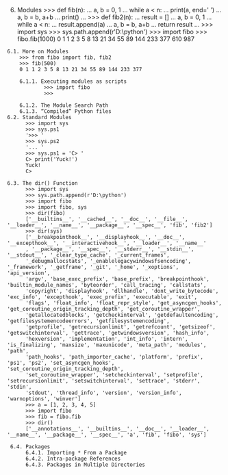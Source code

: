   6. Modules
    >>> def fib(n):
    ...     a, b = 0, 1
    ...     while a < n:
    ...             print(a, end=' ')
    ...             a, b = b, a+b
    ...     print()
    ...
    >>> def fib2(n):
    ...     result = []
    ...     a, b = 0, 1
    ...     while a < n:
    ...             result.append(a)
    ...             a, b = b, a+b
    ...     return result
    ...
    >>> import sys
    >>> sys.path.append(r'D:\python')
    >>> import fibo
    >>> fibo.fib(1000)
    0 1 1 2 3 5 8 13 21 34 55 89 144 233 377 610 987
    
    6.1. More on Modules
        >>> from fibo import fib, fib2
        >>> fib(500)
        0 1 1 2 3 5 8 13 21 34 55 89 144 233 377
        
        6.1.1. Executing modules as scripts
                >>> import fibo
                >>>

        6.1.2. The Module Search Path
        6.1.3. “Compiled” Python files
    6.2. Standard Modules
          >>> import sys
          >>> sys.ps1
          '>>> '
          >>> sys.ps2
          '... '
          >>> sys.ps1 = 'C> '
          C> print('Yuck!')
          Yuck!
          C>
          
    6.3. The dir() Function
          >>> import sys
          >>> sys.path.append(r'D:\python')
          >>> import fibo
          >>> import fibo, sys
          >>> dir(fibo)
          ['__builtins__', '__cached__', '__doc__', '__file__', '__loader__', '__name__', '__package__', '__spec__', 'fib', 'fib2']
          >>> dir(sys)
          ['__breakpointhook__', '__displayhook__', '__doc__', '__excepthook__', '__interactivehook__', '__loader__', '__name__'
          , '__package__', '__spec__', '__stderr__', '__stdin__', '__stdout__', '_clear_type_cache', '_current_frames', 
          '_debugmallocstats', '_enablelegacywindowsfsencoding', '_framework', '_getframe', '_git', '_home', '_xoptions', 'api_version',
          'argv', 'base_exec_prefix', 'base_prefix', 'breakpointhook', 'builtin_module_names', 'byteorder', 'call_tracing', 'callstats',
          'copyright', 'displayhook', 'dllhandle', 'dont_write_bytecode', 'exc_info', 'excepthook', 'exec_prefix', 'executable', 'exit',
          'flags', 'float_info', 'float_repr_style', 'get_asyncgen_hooks', 'get_coroutine_origin_tracking_depth', 'get_coroutine_wrapper',
          'getallocatedblocks', 'getcheckinterval', 'getdefaultencoding', 'getfilesystemencodeerrors', 'getfilesystemencoding',
          'getprofile', 'getrecursionlimit', 'getrefcount', 'getsizeof', 'getswitchinterval', 'gettrace', 'getwindowsversion', 'hash_info',
          'hexversion', 'implementation', 'int_info', 'intern', 'is_finalizing', 'maxsize', 'maxunicode', 'meta_path', 'modules', 'path',
          'path_hooks', 'path_importer_cache', 'platform', 'prefix', 'ps1', 'ps2', 'set_asyncgen_hooks', 'set_coroutine_origin_tracking_depth',
          'set_coroutine_wrapper', 'setcheckinterval', 'setprofile', 'setrecursionlimit', 'setswitchinterval', 'settrace', 'stderr', 'stdin',
          'stdout', 'thread_info', 'version', 'version_info', 'warnoptions', 'winver']
          >>> a = [1, 2, 3, 4, 5]
          >>> import fibo
          >>> fib = fibo.fib
          >>> dir()
          ['__annotations__', '__builtins__', '__doc__', '__loader__', '__name__', '__package__', '__spec__', 'a', 'fib', 'fibo', 'sys']
          
     6.4. Packages
          6.4.1. Importing * From a Package
          6.4.2. Intra-package References
          6.4.3. Packages in Multiple Directories
               
